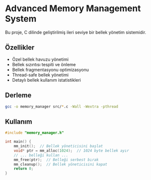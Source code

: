 # Advanced Memory Management System

Bu proje, C dilinde geliştirilmiş ileri seviye bir bellek yönetim sistemidir.

## Özellikler
- Özel bellek havuzu yönetimi
- Bellek sızıntısı tespiti ve önleme
- Bellek fragmentasyonu optimizasyonu
- Thread-safe bellek yönetimi
- Detaylı bellek kullanım istatistikleri

## Derleme
```bash
gcc -o memory_manager src/*.c -Wall -Wextra -pthread
```

## Kullanım
```c
#include "memory_manager.h"

int main() {
    mm_init();  // Bellek yöneticisini başlat
    void* ptr = mm_alloc(1024);  // 1024 byte bellek ayır
    // ... belleği kullan ...
    mm_free(ptr);  // Belleği serbest bırak
    mm_cleanup();  // Bellek yöneticisini kapat
    return 0;
}
```